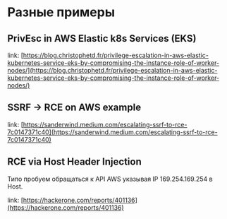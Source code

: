 # Разные примеры

## PrivEsc in AWS Elastic k8s Services (EKS)

link: [https://blog.christophetd.fr/privilege-escalation-in-aws-elastic-kubernetes-service-eks-by-compromising-the-instance-role-of-worker-nodes/](https://blog.christophetd.fr/privilege-escalation-in-aws-elastic-kubernetes-service-eks-by-compromising-the-instance-role-of-worker-nodes/)

## SSRF -> RCE on AWS example

link: [https://sanderwind.medium.com/escalating-ssrf-to-rce-7c0147371c40](https://sanderwind.medium.com/escalating-ssrf-to-rce-7c0147371c40)

## RCE via Host Header Injection

Типо пробуем обращаться к API AWS указывая IP 169.254.169.254 в Host.

link: [https://hackerone.com/reports/401136](https://hackerone.com/reports/401136)
